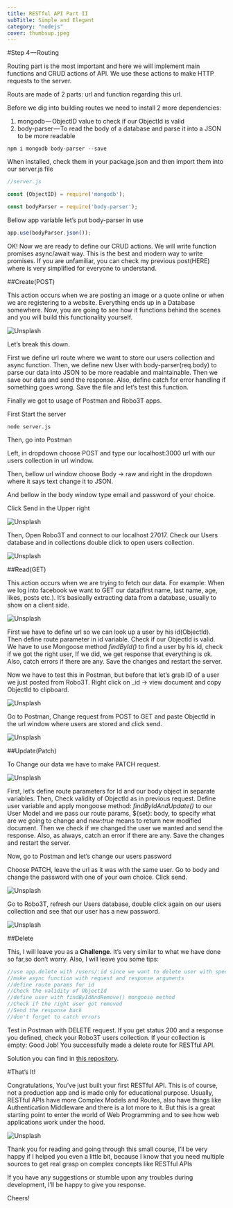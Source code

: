 ```yaml
---
title: RESTful API Part II
subTitle: Simple and Elegant
category: "nodejs"
cover: thumbsup.jpeg
---
```



#Step 4 — Routing

Routing part is the most important and here we will implement main functions and CRUD actions of API. We use these actions to make HTTP requests to the server.

Routs are made of 2 parts: url and function regarding this url.

Before we dig into building routes we need to install 2 more dependencies:

1. mongodb — ObjectID value to check if our ObjectId is valid
2. body-parser — To read the body of a database and parse it into a JSON to be more readable

```
npm i mongodb body-parser --save
```

When installed, check them in your package.json and then import them into our server.js file

```javascript
//server.js

const {ObjectID} = require('mongodb');

const bodyParser = require('body-parser');
```

Bellow app variable let’s put body-parser in use

```javascript
app.use(bodyParser.json());
```

OK! Now we are ready to define our CRUD actions. We will write function promises async/await way. This is the best and modern way to write promises. If you are unfamiliar, you can check my previous post(HERE) where is very simplified for everyone to understand.

##Create(POST)

This action occurs when we are posting an image or a quote online or when we are registering to a website. Everything ends up in a Database somewhere. Now, you are going to see how it functions behind the scenes and you will build this functionality yourself.

![Unsplash](./post.png)

Let’s break this down.

First we define url route where we want to store our users collection and async function. Then, we define new User with body-parser(req.body) to parse our data into JSON to be more readable and maintainable. Then we save our data and send the response. Also, define catch for error handling if something goes wrong. Save the file and let’s test this function.

Finally we got to usage of Postman and Robo3T apps.

First Start the server

```
node server.js
```

Then, go into Postman

Left, in dropdown choose POST and type our localhost:3000 url with our users collection in url window.

Then, bellow url window choose Body -> raw and right in the dropdown where it says text change it to JSON.

And bellow in the body window type email and password of your choice.

Click Send in the Upper right

![Unsplash](./postman1.jpeg)

Then, Open Robo3T and connect to our localhost 27017. Check our Users database and in collections double click to open users collection.

![Unsplash](./robomongo1.png)

##Read(GET)

This action occurs when we are trying to fetch our data. For example: When we log into facebook we want to GET our data(first name, last name, age, likes, posts etc.). It’s basically extracting data from a database, usually to show on a client side.

![Unsplash](./get.png)

First we have to define url so we can look up a user by his id(ObjectId). Then define route parameter in id variable. Check if our ObjectId is valid. We have to use Mongoose method *findById()* to find a user by his id, check if we got the right user, If we did, we get response that everything is ok. Also, catch errors if there are any. Save the changes and restart the server.

Now we have to test this in Postman, but before that let’s grab ID of a user we just posted from Robo3T. Right click on _id → view document and copy ObjectId to clipboard.

![Unsplash](./robomongo2.png)

Go to Postman, Change request from POST to GET and paste ObjectId in the url window where users are stored and click send.

![Unsplash](./postman2.jpeg)

##Update(Patch)

To Change our data we have to make PATCH request.

![Unsplash](./update1.png)

First, let’s define route parameters for Id and our body object in separate variables. Then, Check validity of ObjectId as in previous request. Define user variable and apply mongoose method: *findByIdAndUpdate()* to our User Model and we pass our route params, ${set}: body, to specify what are we going to change and *new:true* means to return new modified document. Then we check if we changed the user we wanted and send the response. Also, as always, catch an error if there are any. Save the changes and restart the server.

Now, go to Postman and let’s change our users password

Choose PATCH, leave the url as it was with the same user. Go to body and change the password with one of your own choice. Click send.

![Unsplash](./postman3.jpeg)

Go to Robo3T, refresh our Users database, double click again on our users collection and see that our user has a new password.

![Unsplash](./robomongo3.jpeg)

##Delete

This, I will leave you as a **Challenge**. It’s very similar to what we have done so far,so don’t worry. Also, I will leave you some tips:

```javascript
//use app.delete with /users/:id since we want to delete user with specific id
//make async function with request and response arguments
//define route params for id
//Check the validity of ObjectId
//define user with findByIdAndRemove() mongoose method
//Check if the right user got removed
//Send the response back
//don't forget to catch errors
```

Test in Postman with DELETE request. If you get status 200 and a response you defined, check your Robo3T users collection. If your collection is empty: Good Job! You successfully made a delete route for RESTful API.

Solution you can find in [this repository](https://github.com/Count-D/rest-node-api-medium).

#That’s It!

Congratulations, You’ve just built your first RESTful API. This is of course, not a production app and is made only for educational purpose. Usually, RESTful APIs have more Complex Models and Routes, also have things like Authentication Middleware and there is a lot more to it. But this is a great starting point to enter the world of Web Programming and to see how web applications work under the hood.

![Unsplash](./thumbsup.jpeg)

Thank you for reading and going through this small course, I’ll be very happy if I helped you even a little bit, because I know that you need multiple sources to get real grasp on complex concepts like RESTful APIs

If you have any suggestions or stumble upon any troubles during development, I’ll be happy to give you response.

Cheers!

